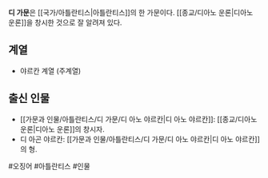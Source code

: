**디 가문**은 [[국가/아틀란티스|아틀란티스]]의 한 가문이다. [[종교/디아노 운론|디아노 운론]]을 창시한 것으로 잘 알려져 있다.
## 계열
- 야르칸 계열 (주계열)
## 출신 인물
- [[가문과 인물/아틀란티스/디 가문/디 아노 야르칸|디 아노 야르칸]]: [[종교/디아노 운론|디아노 운론]]의 창시자.
- 디 아곤 야르칸: [[가문과 인물/아틀란티스/디 가문/디 아노 야르칸|디 아노 야르칸]]의 형.

#오징어 #아틀란티스 #인물 